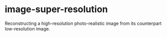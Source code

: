 # image-super-resolution
Reconstructing a high-resolution photo-realistic image from its counterpart low-resolution image.
